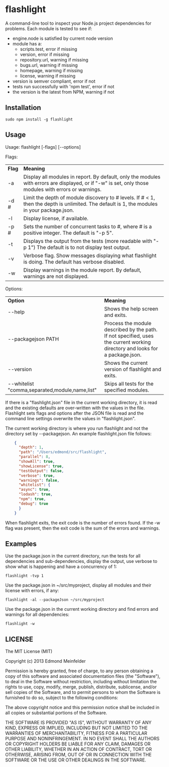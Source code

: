 flashlight
==========

A command-line tool to inspect your Node.js project dependencies for problems.
Each module is tested to see if:

* engine.node is satisfied by current node version
* module has a:
    * scripts.test, error if missing
    * version, error if missing
    * repository.url, warning if missing
    * bugs.url, warning if missing
    * homepage, warning if missing
    * license, warning if missing
* version is semver compliant, error if not
* tests run successfully with 'npm test', error if not
* the version is the latest from NPM, warning if not

## Installation

    sudo npm install -g flashlight

## Usage
Usage: flashlight \[-flags\] \[--options\]

Flags:
<table>
<tr><td><b>Flag</b></td><td><b>Meaning</b></td></tr>
<tr><td>-a</td><td>Display all modules in report. By default, only the modules with errors are displayed, or if "-w" is set, only those modules with errors or warnings.</td></tr>
<tr><td>-d #</td><td>Limit the depth of module discovery to # levels. If # < 1, then the depth is unlimited. The default is 1, the modules in your package.json.</td></tr>
<tr><td>-l</td><td>Display license, if available.</td></tr>
<tr><td>-p #</td><td>Sets the number of concurrent tasks to #, where # is a positive integer. The default is "-p 5".</td></tr>
<tr><td>-t</td><td>Displays the output from the tests (more readable with "-p 1") The default is to not display test output.</td></tr>
<tr><td>-v</td><td>Verbose flag. Show messages displaying what flashlight is doing. The default has verbose disabled.</td></tr>
<tr><td>-w</td><td>Display warnings in the module report. By default, warnings are not displayed.</td></tr>
</table>

Options:
<table>
<tr><td><b>Option</b></td><td><b>Meaning</b></td></tr>
<tr><td>--help</td><td>Shows the help screen and exits.</td></tr>
<tr><td>--packagejson PATH</td><td>Process the module described by the path. If not specified, uses the current working directory and looks for a package.json.</td></tr>
<tr><td>--version</td><td>Shows the current version of flashlight and exits.</td></tr>
<tr><td>--whitelist "comma,separated,module,name,list"</td><td>Skips all tests for the specified modules.</td></tr>
</table>

If there is a "flashlight.json" file in the current working directory, it is
read and the existing defaults are over-written with the values in the file.
Flashlight sets flags and options after the JSON file is read and the command
line settings overwrite the values in "flashlight.json".

The current working directory is where you run flashlight and not the directory
set by --packagejson. An example flashlight.json file follows:

```JSON
    {
      "depth": 1,
      "path": "/Users/edmond/src/flashlight",
      "parallel": 8,
      "showAll": true,
      "showLicense": true,
      "testOutput": false,
      "verbose": true,
      "warnings": false,
      "whitelist": {
      "async": true,
      "lodash": true,
      "npm": true,
      "debug": true
      }
    }
```

When flashlight exits, the exit code is the number of errors found. If the -w
flag was present, then the exit code is the sum of the errors and warnings.

## Examples
Use the package.json in the current directory, run the tests for all dependencies and sub-dependencies, display the output, use verbose to show what is happening and have a concurrency of 1:

    flashlight -tvp 1

Use the package.json in ~/src/myproject, display all modules and their license with errors, if any:

    flashlight -al --packageJson ~/src/myproject

Use the package.json in the current working directory and find errors and warnings for all dependencies:

    flashlight -w

## LICENSE
The MIT License (MIT)

Copyright (c) 2013 Edmond Meinfelder

Permission is hereby granted, free of charge, to any person obtaining a copy of
this software and associated documentation files (the "Software"), to deal in
the Software without restriction, including without limitation the rights to
use, copy, modify, merge, publish, distribute, sublicense, and/or sell copies of
the Software, and to permit persons to whom the Software is furnished to do so,
subject to the following conditions:

The above copyright notice and this permission notice shall be included in all
copies or substantial portions of the Software.

THE SOFTWARE IS PROVIDED "AS IS", WITHOUT WARRANTY OF ANY KIND, EXPRESS OR
IMPLIED, INCLUDING BUT NOT LIMITED TO THE WARRANTIES OF MERCHANTABILITY, FITNESS
FOR A PARTICULAR PURPOSE AND NONINFRINGEMENT. IN NO EVENT SHALL THE AUTHORS OR
COPYRIGHT HOLDERS BE LIABLE FOR ANY CLAIM, DAMAGES OR OTHER LIABILITY, WHETHER
IN AN ACTION OF CONTRACT, TORT OR OTHERWISE, ARISING FROM, OUT OF OR IN
CONNECTION WITH THE SOFTWARE OR THE USE OR OTHER DEALINGS IN THE SOFTWARE.

